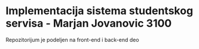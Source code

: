 # Implementacija sistema studentskog servisa - Marjan Jovanovic 3100

Repozitorijum je podeljen na front-end i back-end deo
